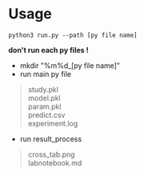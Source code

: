 # Usage
```python3
python3 run.py --path [py file name]  
```
**don't run each py files !**
- mkdir "%m%d_[py file name]"
- run main py file
> study.pkl  
> model.pkl  
> param.pkl  
> predict.csv  
> experiment.log  
- run result_process
> cross_tab.png  
> labnotebook.md  